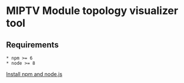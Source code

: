 # MIPTV Module topology visualizer tool
## Requirements
    * npm >= 6
    * node >= 8
[Install npm and node.js](https://www.npmjs.com/get-npm)